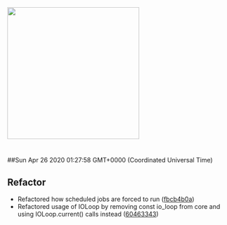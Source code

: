 <img width="300px" src="https://sickrage.ca/img/logo-stacked.png" />

# 

##Sun Apr 26 2020 01:27:58 GMT+0000 (Coordinated Universal Time)


## Refactor
  - Refactored how scheduled jobs are forced to run
  ([fbcb4b0a](https://gitlab-ci-token:m7mS5ky9jRUQrzLp6AyP@git.sickrage.ca/SiCKRAGE/sickrage/commit/fbcb4b0a8ad145d4b409a964dc240154f93fdd69))
  - Refactored usage of IOLoop by removing const io_loop from core and using IOLoop.current() calls instead
  ([60463343](https://gitlab-ci-token:m7mS5ky9jRUQrzLp6AyP@git.sickrage.ca/SiCKRAGE/sickrage/commit/6046334370568652a611ef7b62cbfb8820b632b3))




